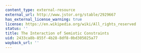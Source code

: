 ```yaml
---
content_type: external-resource
external_url: http://www.jstor.org/stable/2929667
has_external_license_warning: true
license: https://en.wikipedia.org/wiki/All_rights_reserved
status: ''
title: The Interaction of Semiotic Constraints
uid: 2433ca8b-855f-4b28-8df8-0bd305025a77
wayback_url: ''
---
```

